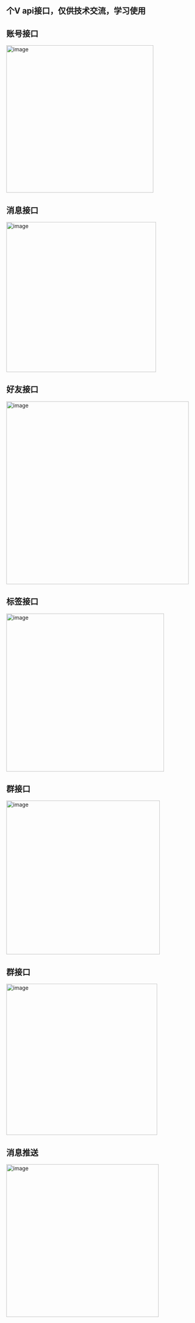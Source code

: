 
## 个V api接口，仅供技术交流，学习使用

## 账号接口 ##
<img width="387" alt="image" src="https://github.com/user-attachments/assets/fa0b4c12-9838-45da-be96-69ec216a403a" />

## 消息接口 ##
<img width="394" alt="image" src="https://github.com/user-attachments/assets/036b14fb-9976-4022-9e8b-fdefb7b3bce7" />

## 好友接口 ##
<img width="480" alt="image" src="https://github.com/user-attachments/assets/a0154efa-6e1c-48ad-9fcb-b6b446c51d20" />

## 标签接口 
<img width="415" alt="image" src="https://github.com/user-attachments/assets/0d8a1853-45fc-4c42-a56e-9f62d6fa9233" />

## 群接口 
<img width="404" alt="image" src="https://github.com/user-attachments/assets/10dfa194-209a-4daa-b04d-b1979105e16e" />

## 群接口 
<img width="397" alt="image" src="https://github.com/user-attachments/assets/0b328d5f-99d6-4b58-9c1a-c2816e8dad0e" />

## 消息推送 
<img width="401" alt="image" src="https://github.com/user-attachments/assets/ab241544-f330-4524-a674-6754e09bc035" />


